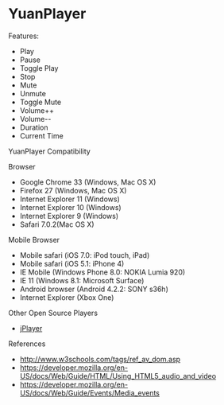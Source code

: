 YuanPlayer
==========

Features:
 * Play
 * Pause
 * Toggle Play
 * Stop
 * Mute
 * Unmute
 * Toggle Mute
 * Volume++
 * Volume--
 * Duration
 * Current Time

YuanPlayer Compatibility

Browser
 * Google Chrome 33 (Windows, Mac OS X)
 * Firefox 27 (Windows, Mac OS X)
 * Internet Explorer 11 (Windows)
 * Internet Explorer 10 (Windows)
 * Internet Explorer 9 (Windows)
 * Safari 7.0.2(Mac OS X)

Mobile Browser
 * Mobile safari (iOS 7.0: iPod touch, iPad)
 * Mobile safari (iOS 5.1: iPhone 4)
 * IE Mobile (Windows Phone 8.0: NOKIA Lumia 920)
 * IE 11 (Windows 8.1: Microsoft Surface)
 * Android browser (Android 4.2.2: SONY s36h)
 * Internet Explorer (Xbox One)


Other Open Source Players
 * [jPlayer](http://jplayer.org/ "HTML5 Audio & Video for jQuery")


References
 * http://www.w3schools.com/tags/ref_av_dom.asp
 * https://developer.mozilla.org/en-US/docs/Web/Guide/HTML/Using_HTML5_audio_and_video
 * https://developer.mozilla.org/en-US/docs/Web/Guide/Events/Media_events
